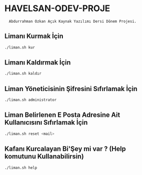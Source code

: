 # HAVELSAN-ODEV-PROJE
```
  Abdurrahman Özkan Açık Kaynak Yazılımı Dersi Dönem Projesi.
```

## Limanı Kurmak İçin 

```bash
./liman.sh kur
````

## Limanı Kaldırmak İçin

```bash
./liman.sh kaldır
````

## Liman Yöneticisinin Şifresini Sıfırlamak İçin
```bash
./liman.sh administrator
````

## Liman Belirlenen E Posta Adresine Ait Kullanıcısını Sıfırlamak İçin
```bash
./liman.sh reset <mail>
````

## Kafanı Kurcalayan Bi'Şey mi var ?  (Help komutunu Kullanabilirsin)
```bash
./liman.sh help
````
